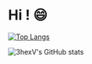# Hi ! :smile:
[![Top Langs](https://github-readme-stats.vercel.app/api/top-langs/?username=3hexV&theme=tokyonight&layout=compact)](https://github.com/anuraghazra/github-readme-stats)

![3hexV's GitHub stats](https://github-readme-stats.vercel.app/api?username=3hexV&show_icons=true&theme=tokyonight) 
